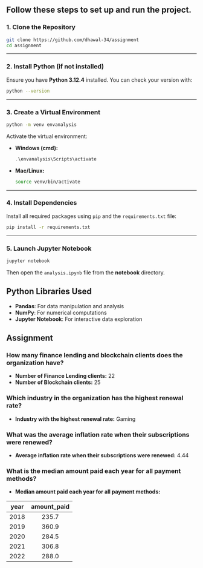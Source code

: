 ## Follow these steps to set up and run the project.

### **1. Clone the Repository**

```bash
git clone https://github.com/dhawal-34/assignment
cd assignment
```

---

### **2. Install Python (if not installed)**

Ensure you have **Python 3.12.4** installed. You can check your version with:

```bash
python --version
```

---

### **3. Create a Virtual Environment**

```bash
python -m venv envanalysis
```

Activate the virtual environment:

- **Windows (cmd):**
  ```powershell
  .\envanalysis\Scripts\activate
  ```
- **Mac/Linux:**
  ```bash
  source venv/bin/activate
  ```

---

### **4. Install Dependencies**

Install all required packages using `pip` and the `requirements.txt` file:

```bash
pip install -r requirements.txt
```

---

### **5. Launch Jupyter Notebook**

```bash
jupyter notebook
```

Then open the `analysis.ipynb` file from the **notebook** directory.

## Python Libraries Used
- **Pandas**: For data manipulation and analysis
- **NumPy**: For numerical computations
- **Jupyter Notebook**: For interactive data exploration

## Assignment

### How many finance lending and blockchain clients does the organization have?
- **Number of Finance Lending clients:** 22 
- **Number of Blockchain clients:** 25

### Which industry in the organization has the highest renewal rate?
- **Industry with the highest renewal rate:** Gaming

### What was the average inflation rate when their subscriptions were renewed?
- **Average inflation rate when their subscriptions were renewed:** 4.44

### What is the median amount paid each year for all payment methods?
- **Median amount paid each year for all payment methods:**

| year | amount_paid |
| :----: | :-------: |
| 2018 |  235.7  |
| 2019 |  360.9  |
| 2020 |  284.5  |
| 2021 |  306.8  |
| 2022 |  288.0  |
